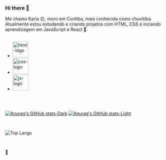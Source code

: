 ### Hi there 👋

Me chamo Karla :blush:, moro em Curitiba, mais conhecida como chuvitiba. 
<br>
Atualmente estou estudando e criando projetos com HTML, CSS e inciando aprendizagem em JavaScript e React :orange_book:. 
<br>
<br>
- <img src="https://img.shields.io/badge/HTML5-E34F26?style=for-the-badge&logo=html5&logoColor=whit" alt="html-logo" heidht="30px" width="50px"/>
- <img src="https://img.shields.io/badge/CSS-239120?&style=for-the-badge&logo=css3&logoColor=white" alt="css-logo" heidht="30px" width="50px"/>
- <img src="https://img.shields.io/badge/JavaScript-F7DF1E?style=for-the-badge&logo=javascript&logoColor=black" alt="js-logo" heidht="30px" width="50px"/>
<br>
<br>

[![Anurag's GitHub stats-Dark](https://github-readme-stats.vercel.app/api?username=karlaweyla&show_icons=true&theme=dark#gh-dark-mode-only)](https://github.com/anuraghazra/github-readme-stats#gh-dark-mode-only)
[![Anurag's GitHub stats-Light](https://github-readme-stats.vercel.app/api?username=karlaweyla&show_icons=true&theme=default#gh-light-mode-only)](https://github.com/anuraghazra/github-readme-stats#gh-light-mode-only)

<br>

![Top Langs](https://github-readme-stats.vercel.app/api/top-langs/?username=karlaweyla&layout=compact)
<br>

<br>

:purple_heart:
